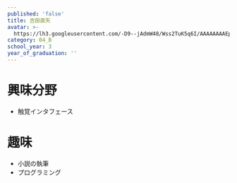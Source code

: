 ```yaml
---
published: 'false'
title: 吉田直矢
avatar: >-
  https://lh3.googleusercontent.com/-D9--jAdmW48/Wss2TuK5q6I/AAAAAAAAEps/nJDou85I9-ooTR-wLIXIrTcKQjPqwJH5ACE0YBhgL/IMG_1981.JPG
category: 04_B
school_year: 3
year_of_graduation: ''
---
```

# 興味分野

* 触覚インタフェース

# 趣味

* 小説の執筆
* プログラミング

